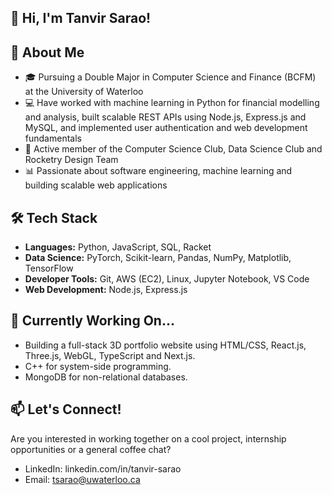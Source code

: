 ## 👋 Hi, I'm Tanvir Sarao!

## 🚀 About Me
- 🎓 Pursuing a Double Major in Computer Science and Finance (BCFM) at the University of Waterloo
- 💻 Have worked with machine learning in Python for financial modelling and analysis, built scalable REST APIs using Node.js, Express.js and MySQL, and implemented user authentication and web development fundamentals
- 🌱 Active member of the Computer Science Club, Data Science Club and Rocketry Design Team
- 📊 Passionate about software engineering, machine learning and building scalable web applications

## 🛠️ Tech Stack
- **Languages:** Python, JavaScript, SQL, Racket
- **Data Science:** PyTorch, Scikit-learn, Pandas, NumPy, Matplotlib, TensorFlow
- **Developer Tools:** Git, AWS (EC2), Linux, Jupyter Notebook, VS Code
- **Web Development:** Node.js, Express.js

## 🌱 Currently Working On...
- Building a full-stack 3D portfolio website using HTML/CSS, React.js, Three.js, WebGL, TypeScript and Next.js.
- C++ for system-side programming.
- MongoDB for non-relational databases.

## 📫 Let's Connect!
Are you interested in working together on a cool project, internship opportunities or a general coffee chat?
- LinkedIn: linkedin.com/in/tanvir-sarao
- Email: tsarao@uwaterloo.ca
